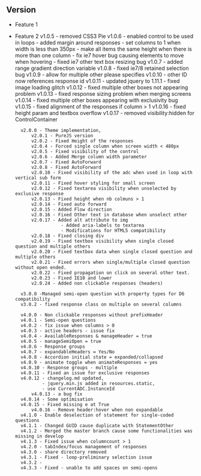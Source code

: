 Version
-------


- Feature 1
- Feature 2        v1.0.5 - removed CSS3 Pie
		v1.0.6 - enabled control to be used in loops
			   - added margin around responses
			   - set columns to 1 when width is less than 350px
			   - make all items the same height when there is more than one column
			   - fix ie7 hover bug causing elements to move when hovering
			   - fixed ie7 other text box resizing bug
		v1.0.7 - added range gradient direction variable
		v1.0.8 - fixed ie7/8 retained selection bug
		v1.0.9 - allow for multiple other please specifies
		v1.0.10 - other ID now references response id
		v1.0.11 - updated jquery to 1.11.1
			    - fixed image loading glitch
		v1.0.12 - fixed multiple other boxes not appearing problem
		v1.0.13 - fixed response sizing problem when merging screens
		v1.0.14 - fixed multiple other boxes appearing with exclusivity bug
		v1.0.15 - fixed alignment of the responses if column > 1
		v1.0.16 - fixed height param and textbox overflow
		v1.0.17 - removed visibility:hidden for ControlContainer

		v2.0.0 - Theme implementation,
			v2.0.1 - PureJS version
			v2.0.2 - Fixed Height of the responses
			v2.0.4 - Forced single column when screen width < 480px
			v2.0.5 - Fixed visibility of the control
			v2.0.6 - Added Merge column width parameter
			v2.0.7 - Fixed AutoForward
			v2.0.8 - Fixed AutoForward
			v2.0.10 - Fixed visibility of the adc when used in loop with vertical sub form
			v2.0.11 - Fixed hover styling for small screen
			v2.0.12 - Fixed textarea visibility when unselected by exclusive response
			v2.0.13 - Fixed height when nb colmuns > 1
			v2.0.14 - Fixed auto forward
			v2.0.15 - Added Flow direction
			v2.0.16 - Fixed Other text in database when unselect other
			v2.0.17 - Added alt attribute to img
					   - Added aria-labels to textarea
					   - Modifications for HTML5 compatibility
			v2.0.18 - Fixed closing div
			v2.0.19 - Fixed textbox visibility when single closed question and multiple others
			v2.0.20 - Fixed textbox data when single closed question and multiple others
			v2.0.21 - Fixed errors when single/multiple closed question without open ended.
			v2.0.22 - Fixed propagation on click on several other text.
			v2.0.23 - Fixed IE10 and lower
			v2.0.24 - Added non clickable responses (headers)

		v3.0.0 -Managed semi-open question with property types for D6 compatibility
    	v3.0.2 - fixed response class on multiple on several columns

		v4.0.0 - Non clickable responses without prefixHeader
	    v4.0.1 - Semi-open questions
	    v4.0.2 - fix issue when columns > 0
	    v4.0.3 - active headers - issue fix
	    v4.0.4 - AvailableResponses & manageHeader = true
	    v4.0.5 - manageSemiOpen = true
	    v4.0.6 - Response groups
	    v4.0.7 - expandableHeaders = Yes/No
	    v4.0.8 - Accordion initial state = expanded/collapsed
	    v4.0.9 - animate toggle when animateResponses = yes
	    v4.0.10 - Response groups - multiple
	    v4.0.11 - Fixed an issue for exclusive responses
	    v4.0.12 - changelog.md updated,
	            - jquery.min.js added in resources.static,
	            - use CurrentADC.InstanceId
			v4.0.13 - a bug fix
	    v4.0.14 - Some optimisation
	    v4.0.15 - Fixed missing e at True
			v4.0.16 - Remove header:hover when non expandable
		v4.1.0 - Enable deselection of statement for single-coded questions
		v4.1.1 - Changed GUID cause duplicate with StatementOther
		v4.1.2 - Merged the master branch cause some functionalities was missing in develop
		v4.1.3 - Fixed issue when columncount > 1
		v4.2.0 - tabIndex/focus management of responses
		v4.3.0 - share directory removed
		v4.3.1 - Fixed - loop-preliminary selection issue
        v4.3.2 - 
        v4.3.3 - Fixed - unable to add spaces on semi-opens
